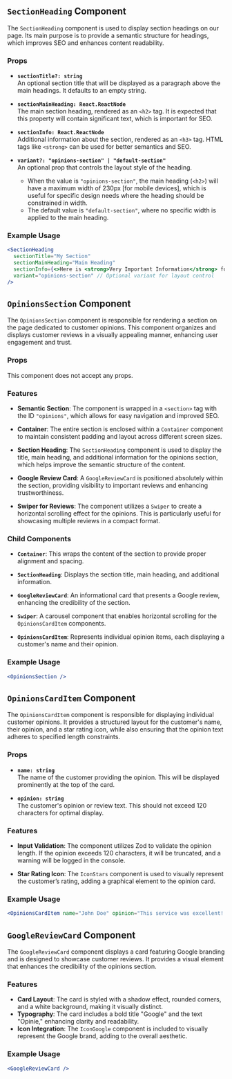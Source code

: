 ## `SectionHeading` Component

The `SectionHeading` component is used to display section headings on our page. Its main purpose is to provide a semantic structure for headings, which improves SEO and enhances content readability.

### Props

- **`sectionTitle?: string`**  
  An optional section title that will be displayed as a paragraph above the main headings. It defaults to an empty string.

- **`sectionMainHeading: React.ReactNode`**  
  The main section heading, rendered as an `<h2>` tag. It is expected that this property will contain significant text, which is important for SEO.

- **`sectionInfo: React.ReactNode`**  
  Additional information about the section, rendered as an `<h3>` tag. HTML tags like `<strong>` can be used for better semantics and SEO.

- **`variant?: "opinions-section" | "default-section"`**  
  An optional prop that controls the layout style of the heading. 
  - When the value is `"opinions-section"`, the main heading (`<h2>`) will have a maximum width of 230px [for mobile devices], which is useful for specific design needs where the heading should be constrained in width.
  - The default value is `"default-section"`, where no specific width is applied to the main heading.

### Example Usage

```jsx
<SectionHeading
  sectionTitle="My Section"
  sectionMainHeading="Main Heading"
  sectionInfo={<>Here is <strong>Very Important Information</strong> for SEO</>}
  variant="opinions-section" // Optional variant for layout control
/>
```

## `OpinionsSection` Component

The `OpinionsSection` component is responsible for rendering a section on the page dedicated to customer opinions. This component organizes and displays customer reviews in a visually appealing manner, enhancing user engagement and trust.

### Props

This component does not accept any props.

### Features

- **Semantic Section**: The component is wrapped in a `<section>` tag with the ID `"opinions"`, which allows for easy navigation and improved SEO.

- **Container**: The entire section is enclosed within a `Container` component to maintain consistent padding and layout across different screen sizes.

- **Section Heading**: The `SectionHeading` component is used to display the title, main heading, and additional information for the opinions section, which helps improve the semantic structure of the content.

- **Google Review Card**: A `GoogleReviewCard` is positioned absolutely within the section, providing visibility to important reviews and enhancing trustworthiness.

- **Swiper for Reviews**: The component utilizes a `Swiper` to create a horizontal scrolling effect for the opinions. This is particularly useful for showcasing multiple reviews in a compact format.

### Child Components

- **`Container`**: This wraps the content of the section to provide proper alignment and spacing.

- **`SectionHeading`**: Displays the section title, main heading, and additional information.

- **`GoogleReviewCard`**: An informational card that presents a Google review, enhancing the credibility of the section.

- **`Swiper`**: A carousel component that enables horizontal scrolling for the `OpinionsCardItem` components.

- **`OpinionsCardItem`**: Represents individual opinion items, each displaying a customer's name and their opinion.

### Example Usage

```jsx
<OpinionsSection />
```

## `OpinionsCardItem` Component

The `OpinionsCardItem` component is responsible for displaying individual customer opinions. It provides a structured layout for the customer's name, their opinion, and a star rating icon, while also ensuring that the opinion text adheres to specified length constraints.

### Props

- **`name: string`**  
  The name of the customer providing the opinion. This will be displayed prominently at the top of the card.

- **`opinion: string`**  
  The customer's opinion or review text. This should not exceed 120 characters for optimal display.

### Features

- **Input Validation**: The component utilizes Zod to validate the opinion length. If the opinion exceeds 120 characters, it will be truncated, and a warning will be logged in the console.

- **Star Rating Icon**: The `IconStars` component is used to visually represent the customer’s rating, adding a graphical element to the opinion card.

### Example Usage

```jsx
<OpinionsCardItem name="John Doe" opinion="This service was excellent! Highly recommend!" />
```

## `GoogleReviewCard` Component

The `GoogleReviewCard` component displays a card featuring Google branding and is designed to showcase customer reviews. It provides a visual element that enhances the credibility of the opinions section.

### Features

- **Card Layout**: The card is styled with a shadow effect, rounded corners, and a white background, making it visually distinct.
- **Typography**: The card includes a bold title "Google" and the text "Opinie," enhancing clarity and readability.
- **Icon Integration**: The `IconGoogle` component is included to visually represent the Google brand, adding to the overall aesthetic.

### Example Usage

```jsx
<GoogleReviewCard />
```





